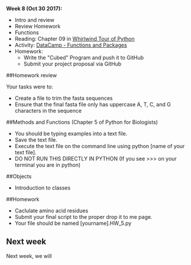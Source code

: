 
**Week 8 (Oct 30 2017):**

* Intro and review
* Review Homework
* Functions
* Reading: Chapter 09 in [Whirlwind Tour of Python](https://github.com/jakevdp/WhirlwindTourOfPython)
* Activity: [DataCamp - Functions and Packages](https://campus.datacamp.com/courses/intro-to-python-for-data-science/chapter-3-functions-and-packages)
* Homework:
  - Write the "Cubed" Program and push it to GitHub
  - Submit your project proposal via GitHub

##Homework review

Your tasks were to:
* Create a file to trim the fasta sequences
* Ensure that the final fasta file only has uppercase A, T, C, and G characters in the sequence


##Methods and Functions (Chapter 5 of Python for Biologists)

* You should be typing examples into a text file.
* Save the text file.
* Execute the text file on the command line using python [name of your text file].
* DO NOT RUN THIS DIRECTLY IN PYTHON (If you see >>> on your terminal you are in python)

##Objects

* Introduction to classes

##Homework

* Caclulate amino acid residues
* Submit your final script to the proper drop it to me page.
* Your file should be named [yourname].HW_5.py

## Next week

Next week, we will
